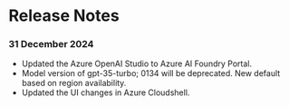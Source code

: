 # Release Notes

### 31 December 2024

- Updated the Azure OpenAI Studio to Azure AI Foundry Portal.
- Model version of gpt-35-turbo; 0134 will be deprecated. New default based on region availability.
- Updated the UI changes in Azure Cloudshell. 
